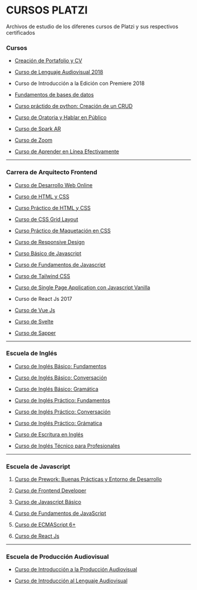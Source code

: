 ﻿# CURSOS PLATZI

Archivos de estudio de los diferenes cursos de Platzi y sus respectivos certificados

### Cursos

- [Creación de Portafolio y CV](https://platzi.com/clases/portafolios/ "Creación de Portafolio y CV")

- [Curso de Lenguaje Audiovisual 2018](https://platzi.com/clases/lenguaje-audiovisual-2018/, "Curso de Lenguaje Audiovisual 2018")
  
- Curso de Introducción a la Edición con Premiere 2018

- [Fundamentos de bases de datos](https://platzi.com/clases/bd/ "Fundamentos de bases de datos")

- [Curso práctido de python: Creación de un CRUD](https://platzi.com/clases/python-practico/ "Curso práctido de python: Creación de un CRUD")

- [Curso de Oratoria y Hablar en Público](https://platzi.com/clases/sapper/ "Curso de Oratoria y Hablar en Público")

- [Curso de Spark AR ](https://platzi.com/clases/spark-ar/ "Curso de Spark AR")

- [Curso de Zoom](https://platzi.com/clases/zoom/ "Curso de Zoom")
  
- [Curso de Aprender en Línea Efectivamente](https://platzi.com/clases/aprender/ "Curso de Aprender en Línea Efectivamente")

***

### Carrera de Arquitecto Frontend

- [Curso de Desarrollo Web Online](https://platzi.com/clases/html5-css3/ "Curso de Desarrollo Web Online")
  
- [Curso de HTML y CSS](https://platzi.com/clases/html-css/ "Curso de HTML y CSS")
  
- [Curso Práctico de HTML y CSS](https://platzi.com/clases/html-practico/ "Curso Práctico de HTML y CSS")
  
- [Curso de CSS Grid Layout](https://platzi.com/clases/css-grid-layout/ "Curso de CSS Grid Layout")
  
- [Curso Práctico de Maquetación en CSS](https://platzi.com/clases/practico-css/ "Curso Práctico de Maquetación en CSS")
  
- [Curso de Responsive Design](https://platzi.com/clases/responsive-design/ "Curso de Responsive Design")
  
- [Curso Básico de Javascript](https://platzi.com/clases/basico-javascript/ "Curso Básico de Javascript")

- [Curso de Fundamentos de Javascript](https://platzi.com/clases/fundamentos-javascript/ "Curso de Fundamentos de Javascript")

- [Curso de Tailwind CSS](https://platzi.com/clases/tailwind-css/ "Curso de Tailwind CSS")

- [Curso de Single Page Application con Javascript Vanilla](https://platzi.com/clases/spa-javascript/ "Curso de Single Page Application con Javascript Vanilla")

- Curso de React Js 2017

- [Curso de Vue Js ](https://platzi.com/clases/vuejs/ "Curso de Vue Js ")

- [Curso de Svelte ](https://platzi.com/clases/svelte/ "Curso de Svelte ")

- [Curso de Sapper ](https://platzi.com/clases/sapper/ "Curso de Sapper ")
  

***

### Escuela de Inglés

- [Curso de Inglés Básico: Fundamentos](https://platzi.com/clases/ingles-basico/ "Curso de Inglés Básico: Fundamentos")

- [Curso de Inglés Básico: Conversación](https://platzi.com/clases/ingles-conversacion/ "Curso de Inglés Básico: Conversación")
  
- [Curso de Inglés Básico: Gramática](https://platzi.com/clases/ingles-gramatica/ "Curso de Inglés Básico: Gramática")
  
- [Curso de Inglés Práctico: Fundamentos](https://platzi.com/clases/ingles-1/ "Curso de Inglés Práctico: Fundamentos")
  
- [Curso de Inglés Práctico: Conversación]([https://platzi.com/clases/ingles-facil-speaking/] "Curso de Inglés Práctico: Conversación")

- [Curso de Inglés Práctico: Grámatica](https://platzi.com/clases/ingles-2/ "Curso de Inglés Práctico: Grámatica")

- [Curso de Escritura en Inglés](https://platzi.com/clases/escritura-ingles/ "Curso de Escritura en Inglés")
  
- [Curso de Inglés Técnico para Profesionales](https://platzi.com/clases/ingles/ "Curso de Inglés Técnico para Profesionales")

***

### Escuela de Javascript
1. [Curso de Prework: Buenas Prácticas y Entorno de Desarrollo](https://platzi.com/clases/prework/ "Curso de Prework: Buenas Prácticas y Entorno de Desarrollo")

2. [Curso de Frontend Developer](https://platzi.com/clases/frontend-developer/ "Curso de Frontend Developer")

3. [Curso de Javascript Básico](https://platzi.com/clases/basico-javascript/ "Curso de Javascript Básico")

4. [Curso de Fundamentos de JavaScript](https://platzi.com/clases/fundamentos-javascript/ "Curso de Fundamentos de JavaScript")

5. [Curso de ECMAScript 6+](https://platzi.com/clases/ecmascript-6/ "Curso de ECMAScript 6+")

8. [Curso de React Js](https://platzi.com/clases/react-ejs/ "Curso de React Js")

***

### Escuela de Producción Audiovisual

- [Curso de Introducción a la Producción Audiovisual](https://platzi.com/clases/produccion-audiovisual-cinematografica/ "Curso de Introducción a la Producción Audiovisual")

- [Curso de Introducción al Lenguaje Audiovisual](https://platzi.com/clases/lenguaje-audiovisual/ "Curso de Introducción al Lenguaje Audiovisual")